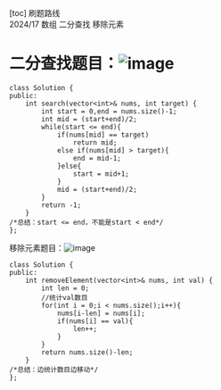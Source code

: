 [toc]
刷题路线  
2024/17 数组 二分查找 移除元素

# 二分查找题目：![image](https://github.com/D-G404/leetcode-practice/assets/75080033/4352bb83-116f-4203-912b-c6862e31fc16)
```
class Solution {
public:
    int search(vector<int>& nums, int target) {
        int start = 0,end = nums.size()-1;
        int mid = (start+end)/2;
        while(start <= end){
            if(nums[mid] == target)
                return mid;
            else if(nums[mid] > target){
                end = mid-1;
            }else{
                start = mid+1;
            }
            mid = (start+end)/2;
        }
        return -1;
    }
/*总结：start <= end，不能是start < end*/
};
```


移除元素题目：![image](https://github.com/D-G404/leetcode-practice/assets/75080033/e170bbfe-6884-4d5f-864e-2882fce3bf38)
```
class Solution {
public:
    int removeElement(vector<int>& nums, int val) {
        int len = 0;
        //统计val数目
        for(int i = 0;i < nums.size();i++){
            nums[i-len] = nums[i];
            if(nums[i] == val){
                len++;
            }
        }
        return nums.size()-len;
    }
/*总结：边统计数目边移动*/
};
```


